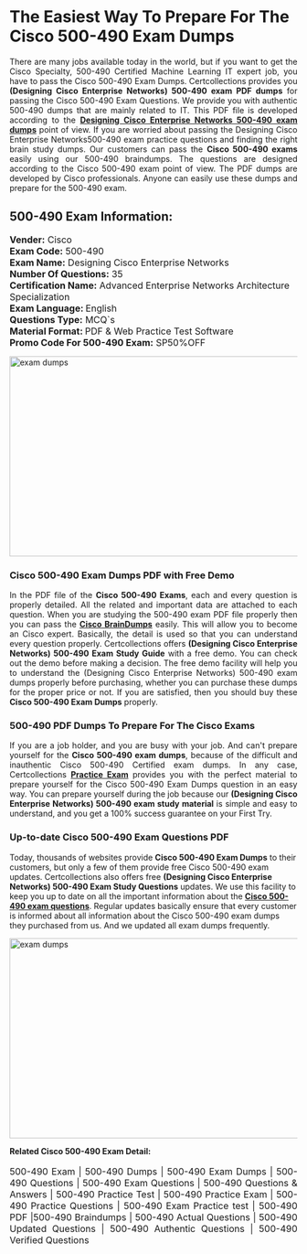 <h1>The Easiest Way To Prepare For The Cisco 500-490 Exam Dumps</h1> <p style="text-align:justify">There are many jobs available today in the world, but if you want to get the Cisco Specialty, 500-490 Certified Machine Learning IT expert job, you have to pass the Cisco 500-490 Exam Dumps. Certcollections provides you <strong>(Designing Cisco Enterprise Networks) 500-490 exam PDF dumps</strong> for passing the Cisco 500-490 Exam Questions. We provide you with authentic 500-490 dumps that are mainly related to IT. This PDF file is developed according to the <a href="https://www.certsofficial.com/cisco/500-490-questions"><strong>Designing Cisco Enterprise Networks 500-490 exam dumps</strong></a> point of view. If you are worried about passing the Designing Cisco Enterprise Networks500-490 exam practice questions and finding the right brain study dumps. Our customers can pass the <strong>Cisco 500-490 exams </strong>easily using our 500-490 braindumps. The questions are designed according to the Cisco 500-490 exam point of view. The PDF dumps are developed by Cisco professionals. Anyone can easily use these dumps and prepare for the 500-490 exam.</p> <h2><strong>500-490 Exam Information:</strong></h2> <p><span style="font-size:16px"><strong>Vender:</strong> Cisco<br /> <strong>Exam Code:</strong> 500-490<br /> <strong>Exam Name:</strong> Designing Cisco Enterprise Networks<br /> <strong>Number Of Questions:</strong> 35<br /> <strong>Certification Name:</strong> Advanced Enterprise Networks Architecture Specialization<br /> <strong>Exam Language: </strong>English<br /> <strong>Questions Type:</strong> MCQ`s<br /> <strong>Material Format: </strong>PDF & Web Practice Test Software<br /> <strong>Promo Code For 500-490 Exam:</strong> SP50%OFF</span></p> <p><a href="https://www.certsofficial.com/cisco/500-490-questions" rel="no-follow"><img alt="exam dumps" src="https://www.certcollections.com/uploads/content/certsofficial.jpg" style="height:350px; width:750px" /></a></p> <h3><strong>Cisco 500-490 Exam Dumps PDF with Free Demo</strong></h3> <p style="text-align:justify">In the PDF file of the <strong>Cisco 500-490 Exams</strong>, each and every question is properly detailed. All the related and important data are attached to each question. When you are studying the 500-490 exam PDF file properly then you can pass the <a href="https://www.certsofficial.com/cisco-dumps"><strong>Cisco BrainDumps</strong></a> easily. This will allow you to become an Cisco expert. Basically, the detail is used so that you can understand every question properly. Certcollections offers <strong>(Designing Cisco Enterprise Networks) 500-490 Exam Study Guide</strong> with a free demo. You can check out the demo before making a decision. The free demo facility will help you to understand the (Designing Cisco Enterprise Networks) 500-490 exam dumps properly before purchasing, whether you can purchase these dumps for the proper price or not. If you are satisfied, then you should buy these <strong>Cisco 500-490 Exam Dumps</strong> properly.</p> <h3><strong>500-490 PDF Dumps To Prepare For The Cisco Exams</strong></h3> <p style="text-align:justify">If you are a job holder, and you are busy with your job. And can't prepare yourself for the <strong>Cisco 500-490 exam dumps</strong>, because of the difficult and inauthentic Cisco 500-490 Certified exam dumps. In any case, Certcollections <strong><a href="https://www.certsofficial.com/">Practice Exam</a></strong> provides you with the perfect material to prepare yourself for the Cisco 500-490 Exam Dumps question in an easy way. You can prepare yourself during the job because our <strong>(Designing Cisco Enterprise Networks) 500-490 exam study material</strong> is simple and easy to understand, and you get a 100% success guarantee on your First Try.</p> <h3><strong>Up-to-date Cisco 500-490 Exam Questions PDF</strong></h3> <p>Today, thousands of websites provide <strong>Cisco 500-490 Exam Dumps</strong> to their customers, but only a few of them provide free Cisco 500-490 exam updates. Certcollections also offers free <strong>(Designing Cisco Enterprise Networks) 500-490 Exam Study Questions</strong> updates. We use this facility to keep you up to date on all the important information about the <a href="https://www.certsofficial.com/cisco/500-490-questions"><strong>Cisco 500-490 exam questions</strong></a>. Regular updates basically ensure that every customer is informed about all information about the Cisco 500-490 exam dumps they purchased from us. And we updated all exam dumps frequently.</p> <p><a href="https://www.certsofficial.com/cisco/500-490-questions"><img alt="exam dumps " src="https://www.certcollections.com/uploads/content/certsofficial2.jpg" style="height:350px; width:750px" /></a></p> <p style="text-align:justify"><span style="font-size:14px"><strong>Related Cisco 500-490 Exam Detail:</strong></span><br /> <br /> <span style="font-size:16px">500-490 Exam | 500-490 Dumps | 500-490 Exam Dumps | 500-490 Questions | 500-490 Exam Questions | 500-490 Questions & Answers | 500-490 Practice Test | 500-490 Practice Exam | 500-490 Practice Questions | 500-490 Exam Practice test | 500-490 PDF |500-490 Braindumps | 500-490 Actual Questions | 500-490 Updated Questions | 500-490 Authentic Questions | 500-490 Verified Questions</span></p>
